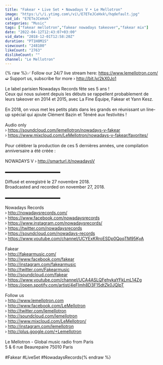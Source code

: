 ```yaml
---
title: "Fakear • Live Set • Nowadays V • Le Mellotron"
image: "https:\/\/i.ytimg.com\/vi\/E7ETeJCeHxk\/hqdefault.jpg"
vid_id: "E7ETeJCeHxk"
categories: "Music"
tags: ["fakear mellotron","fakear nowadays takeover","fakear mix"]
date: "2022-04-12T12:43:07+03:00"
vid_date: "2018-12-01T12:58:20Z"
duration: "PT1H8M1S"
viewcount: "248100"
likeCount: "2763"
dislikeCount: ""
channel: "Le Mellotron"
---
```

{% raw %}✅ Follow our 24/7 live stream here: <a rel="nofollow" target="blank" href="https://www.lemellotron.com/">https://www.lemellotron.com/</a><br />➫ Support us, subscribe for more › <a rel="nofollow" target="blank" href="http://bit.ly/2kX0Jo1">http://bit.ly/2kX0Jo1</a><br /><br />Le label parisien Nowadays Records fête ses 5 ans !<br />Ceux qui nous suivent depuis les débuts se rappellent probablement de leurs takeover en 2014 et 2015, avec La Fine Équipe, Fakear et Yann Kesz.<br /><br />En 2018, on vous met les petits plats dans les grands en réunissant un line-up spécial qui ajoute Clément Bazin et Ténéré aux festivités !<br /><br />Audio only<br />› <a rel="nofollow" target="blank" href="https://soundcloud.com/lemellotron/nowadays-v-fakear">https://soundcloud.com/lemellotron/nowadays-v-fakear</a><br />› <a rel="nofollow" target="blank" href="https://www.mixcloud.com/LeMellotron/nowadays-v-fakear/favorites/">https://www.mixcloud.com/LeMellotron/nowadays-v-fakear/favorites/</a><br /><br />Pour célébrer la production de ces 5 dernières années, une compilation anniversaire a été créée :<br /><br />NOWADAYS V › <a rel="nofollow" target="blank" href="http://smarturl.it/nowadaysV">http://smarturl.it/nowadaysV</a><br /><br />▬▬▬▬▬▬▬▬▬▬▬▬▬<br /><br />Diffusé et enregistré le 27 novembre 2018.<br />Broadcasted and recorded on november 27, 2018.<br /><br />▬▬▬▬▬▬▬▬▬▬▬▬▬<br /><br />Nowadays Records<br />› <a rel="nofollow" target="blank" href="http://nowadaysrecords.com/">http://nowadaysrecords.com/</a><br />› <a rel="nofollow" target="blank" href="https://www.facebook.com/nowadaysrecords">https://www.facebook.com/nowadaysrecords</a><br />› <a rel="nofollow" target="blank" href="https://www.instagram.com/nowadaysrecords/">https://www.instagram.com/nowadaysrecords/</a><br />› <a rel="nofollow" target="blank" href="https://twitter.com/nowadaysrecords">https://twitter.com/nowadaysrecords</a><br />› <a rel="nofollow" target="blank" href="https://soundcloud.com/nowadays-records">https://soundcloud.com/nowadays-records</a><br />› <a rel="nofollow" target="blank" href="https://www.youtube.com/channel/UCYExKRroESDp0QpqTM95KyA">https://www.youtube.com/channel/UCYExKRroESDp0QpqTM95KyA</a><br /><br />Fakear<br />› <a rel="nofollow" target="blank" href="http://fakearmusic.com/">http://fakearmusic.com/</a><br />› <a rel="nofollow" target="blank" href="http://www.facebook.com/fakear">http://www.facebook.com/fakear</a><br />› <a rel="nofollow" target="blank" href="http://instagram.com/fakearmusic">http://instagram.com/fakearmusic</a><br />› <a rel="nofollow" target="blank" href="http://twitter.com/Fakearmusic">http://twitter.com/Fakearmusic</a><br />› <a rel="nofollow" target="blank" href="http://soundcloud.com/fakear">http://soundcloud.com/fakear</a><br />› <a rel="nofollow" target="blank" href="https://www.youtube.com/channel/UCA4ASLQFehykaYFkLmL14Zg">https://www.youtube.com/channel/UCA4ASLQFehykaYFkLmL14Zg</a><br />› <a rel="nofollow" target="blank" href="https://open.spotify.com/artist/4eFImh8D3F15dtZk0JQlpT">https://open.spotify.com/artist/4eFImh8D3F15dtZk0JQlpT</a><br /><br />Follow us<br />› <a rel="nofollow" target="blank" href="http://www.lemellotron.com">http://www.lemellotron.com</a><br />› <a rel="nofollow" target="blank" href="http://www.facebook.com/LeMellotron">http://www.facebook.com/LeMellotron</a><br />› <a rel="nofollow" target="blank" href="http://twitter.com/lemellotron">http://twitter.com/lemellotron</a><br />› <a rel="nofollow" target="blank" href="http://soundcloud.com/lemellotron">http://soundcloud.com/lemellotron</a><br />› <a rel="nofollow" target="blank" href="http://www.mixcloud.com/LeMellotron/">http://www.mixcloud.com/LeMellotron/</a><br />› <a rel="nofollow" target="blank" href="http://instagram.com/lemellotron">http://instagram.com/lemellotron</a><br />› <a rel="nofollow" target="blank" href="http://plus.google.com/+Lemellotron">http://plus.google.com/+Lemellotron</a><br /><br />Le Mellotron - Global music radio from Paris<br />5 &amp; 6 rue Beaurepaire 75010 Paris<br /><br />#Fakear #LiveSet #NowadaysRecords{% endraw %}
